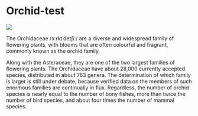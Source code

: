 # Orchid-test

<param ve-config 
       title="Orchid" 
       author="Kathy"
       banner="https://upload.wikimedia.org/wikipedia/commons/2/21/Haeckel_Orchidae.jpg" 
       layout="vertical">
<a href="https://juncture-digital.org"><img src="https://juncture-digital.org/images/ve-button.png"></a>


The Orchidaceae /ɔːrkɪˈdeɪʃiː/ are a diverse and widespread family of flowering plants, with blooms that are often colourful and fragrant, commonly known as the orchid family.
   <param ve-map center="Q36600" zoom="11" prefer-geojson>


Along with the Asteraceae, they are one of the two largest families of flowering plants. The Orchidaceae have about 28,000 currently accepted species, distributed in about 763 genera. The determination of which family is larger is still under debate, because verified data on the members of such enormous families are continually in flux. Regardless, the number of orchid species is nearly equal to the number of bony fishes, more than twice the number of bird species, and about four times the number of mammal species.
<param ve-image 
       label="Girl with a Pearl Earring" 
       description="painting by Johannes Vermeer" 
       license="public domain" 
       url="https://alchetron.com/cdn/orchidelirium-5e3f36da-0e38-4bd7-a7bc-c1275ffa2c5-resize-750.jpeg">
       
       
